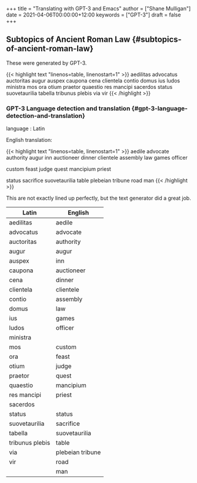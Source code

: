 +++
title = "Translating with GPT-3 and Emacs"
author = ["Shane Mulligan"]
date = 2021-04-06T00:00:00+12:00
keywords = ["GPT-3"]
draft = false
+++

## Subtopics of Ancient Roman Law {#subtopics-of-ancient-roman-law}

These were generated by GPT-3.

{{< highlight text "linenos=table, linenostart=1" >}}
aedilitas
advocatus
auctoritas
augur
auspex
caupona
cena
clientela
contio
domus
ius
ludos
ministra
mos
ora
otium
praetor
quaestio
res mancipi
sacerdos
status
suovetaurilia
tabella
tribunus plebis
via
vir
{{< /highlight >}}

<!-- Play on asciinema.com -->
<!-- <a title="asciinema recording" href="https://asciinema.org/a/luOPoq5WX5Dgd4fTJkAHxsnpr" target="_blank"><img alt="asciinema recording" src="https://asciinema.org/a/luOPoq5WX5Dgd4fTJkAHxsnpr.svg" /></a> -->
<!-- Play on the blog -->
<script src="https://asciinema.org/a/luOPoq5WX5Dgd4fTJkAHxsnpr.js" id="asciicast-luOPoq5WX5Dgd4fTJkAHxsnpr" async></script>


### GPT-3 Language detection and translation {#gpt-3-language-detection-and-translation}

language
: Latin

English translation:

{{< highlight text "linenos=table, linenostart=1" >}}
aedile
advocate
authority
augur
inn
auctioneer
dinner
clientele
assembly
law
games
officer

custom
feast
judge
quest
mancipium
priest

status
sacrifice
suovetaurilia
table
plebeian tribune
road
man
{{< /highlight >}}

This are not exactly lined up perfectly, but
the text generator did a great job.

| Latin           | English          |
|-----------------|------------------|
| aedilitas       | aedile           |
| advocatus       | advocate         |
| auctoritas      | authority        |
| augur           | augur            |
| auspex          | inn              |
| caupona         | auctioneer       |
| cena            | dinner           |
| clientela       | clientele        |
| contio          | assembly         |
| domus           | law              |
| ius             | games            |
| ludos           | officer          |
| ministra        |                  |
| mos             | custom           |
| ora             | feast            |
| otium           | judge            |
| praetor         | quest            |
| quaestio        | mancipium        |
| res mancipi     | priest           |
| sacerdos        |                  |
| status          | status           |
| suovetaurilia   | sacrifice        |
| tabella         | suovetaurilia    |
| tribunus plebis | table            |
| via             | plebeian tribune |
| vir             | road             |
|                 | man              |